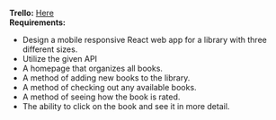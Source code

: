 <b>Trello:</b> <a href="https://trello.com/b/YsIESSCA/kimmelbook"> Here</a><br>
<b>Requirements:</b> <br>
<ul>
<li>Design a mobile responsive React web app for a library with three different sizes.</li>
<li>Utilize the given API</li>
<li>A homepage that organizes all books.</li>
<li>A method of adding new books to the library.</li>
<li>A method of checking out any available books.</li>
<li>A method of seeing how the book is rated.</li>
<li>The ability to click on the book and see it in more detail.</li>
</ul>